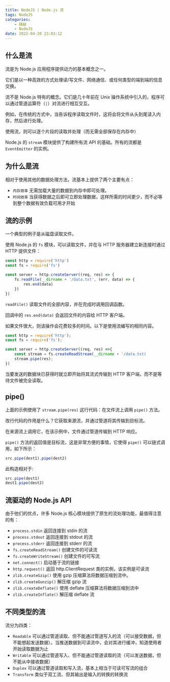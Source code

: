 ```yaml
---
title: NodeJS | Node.js 流
tags: NodeJS
categories:
    - 随敲
    - NodeJS
date: 2022-04-20 23:03:12
---
```


## 什么是流

流是为 Node.js 应用程序提供动力的基本概念之一。

它们是以一种高效的方式处理读/写文件、网络通信、或任何类型的端到端的信息交换。

流不是 Node.js 特有的概念。它们是几十年前在 Unix 操作系统中引入的，程序可以通过管道运算符（`|`）对流进行相互交互。

例如，在传统的方式中，当告诉程序读取文件时，这将会将文件从头到尾读入内存，然后进行处理。

使用流，则可以逐个片段的读取并处理（而无需全部保存在内存中）

Node.js 的 `stream` 模块提供了构建所有流 API 的基础。所有的流都是 `EventEmitter` 的实例。

## 为什么是流

相对于使用其他的数据处理方法，流基本上提供了两个主要有点：

-   `内存效率` 无需加载大量的数据到内存中即可处理。
-   `时间效率` 当获得数据之后即可立即处理数据，这样所需的时间更少，而不必等到整个数据有效负载可用才开始

## 流的示例

一个典型的例子是从磁盘读取文件。

使用 Node.js 的 `fs` 模块，可以读取文件，并在与 HTTP 服务器建立新连接时通过 HTTP 提供文件：

```js
const http = require('http')
const fs = require('fs')

const server = http.createServer((req, res) => {
    fs.readFile(__dirname + '/data.txt', (err, data) => {
        res.end(data)
    })
})
```

`readFile()` 读取文件的全部内容，并在完成时调用回调函数。

回调中的 `res.end(data)` 会返回文件的内容给 HTTP 客户端。

如果文件很大，则该操作会花费较多的时间。以下是使用流编写的相同内容。

```js
const http = require('http');
const fs = require('fs');

const server = http.createServer((req, res) =>{
	const stream = fs.createReadStream(__dirname + '/data.txt)
	stream.pipe(res);
})
```

当要发送的数据块已获得时就立即开始将其流式传输到 HTTP 客户端，而不是等待文件被完全读取。

## pipe()

上面的示例使用了 `stream.pipe(res)` 这行代码：在文件流上调用 `pipe()` 方法。

改行代码的作用是什么？它获取来源流，并通过管道将其传输到目标流。

在来源流上调用它，在该示例中，文件通过管道传输到 HTTP 响应。

`pipe()` 方法的返回值是目标流，这是非常方便的事情，它使得 `pipe()` 可以链式调用，如下所示：

```js
src.pipe(dest1).pipe(dest2)
```

此构造相对于:

```js
src.pipe(dest1)
dest1.pipe(dest2)
```

## 流驱动的 Node.js API

由于他们的优点，许多 Node.js 核心模块提供了原生的流处理功能，最值得注意的有：

-   `process.stdin` 返回连接到 stdin 的流
-   `process.stdout` 返回连接到 stdout 的流
-   `process.stderr` 返回连接到 stderr 的流
-   `fs.createReadStream()` 创建文件的可读流
-   `fs.createWriteStream()` 创建文件的可写流
-   `net.connect()` 启动基于流的链接
-   `http.request()` 返回 http.ClientRequest 类的实例，该实例是可读流
-   `zlib.createGzip()` 使用 gzip 压缩算法将数据压缩到流中。
-   `zlib.createGunzip()` 解压缩 gzip 流
-   `zlib.createDeflate()` 使用 deflate 压缩算法将数据压缩到流中
-   `zlib.createInflate()` 解压缩 deflate 流

## 不同类型的流

流分为四类：

-   `Readable` 可以通过管道读取、但不能通过管道写入的流（可以接受数据，但不能想起发送数据）。当推送数据到可读流中，会对其进行缓冲，知道使用者开始读取数据为止
-   `Writable` 可以通过管道写入、但不能通过管道读取的流（可以发送数据，但不能从中接收数据）
-   `Duplex` 可以通过管道读取和写入流，基本上相当于可读可写流的组合
-   `Transform` 类似于双工流、但其输出是输入的转换的转换流
